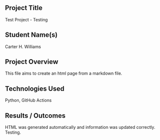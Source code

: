 ## Project Title
Test Project - Testing

## Student Name(s)
Carter H. Williams

## Project Overview
This file aims to create an html page from a markdown file.

## Technologies Used
Python, GitHub Actions

## Results / Outcomes
HTML was generated automatically and information was updated correctly. Testing.